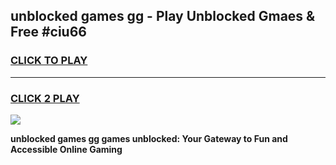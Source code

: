
## unblocked games gg - Play Unblocked Gmaes & Free #ciu66
<h3>
<a href="https://news.freeplayer.one?title=unblocked_games_gg&ref=26F">CLICK TO PLAY</a></h3>
<hr>

<h3>
<a href="https://news.freeplayer.one?title=unblocked_games_gg&ref=26F">CLICK 2 PLAY</a>
  
</h3>

<a href="https://news.freeplayer.one?title=unblocked_games_gg&ref=26F/"><img src="https://clearcache.store/games.png"></a>


**unblocked games gg games unblocked: Your Gateway to Fun and Accessible Online Gaming**
